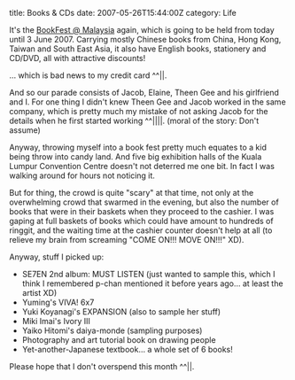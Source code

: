 title: Books & CDs
date: 2007-05-26T15:44:00Z
category: Life

It's the [BookFest @ Malaysia](http://www.bookfestmalaysia.com/) again, which is going to be held from today until 3 June 2007. Carrying mostly Chinese books from China, Hong Kong, Taiwan and South East Asia, it also have English books, stationery and CD/DVD, all with attractive discounts!

… which is bad news to my credit card ^^||.

And so our parade consists of Jacob, Elaine, Theen Gee and his girlfriend and I. For one thing I didn't knew Theen Gee and Jacob worked in the same company, which is pretty much my mistake of not asking Jacob for the details when he first started working ^^||||. (moral of the story: Don't assume)

Anyway, throwing myself into a book fest pretty much equates to a kid being throw into candy land. And five big exhibition halls of the Kuala Lumpur Convention Centre doesn't not deterred me one bit. In fact I was walking around for hours not noticing it.

But for thing, the crowd is quite "scary" at that time, not only at the overwhelming crowd that swarmed in the evening, but also the number of books that were in their baskets when they proceed to the cashier. I was gaping at full baskets of books which could have amount to hundreds of ringgit, and the waiting time at the cashier counter doesn't help at all (to relieve my brain from screaming "COME ON!!! MOVE ON!!!" XD).

Anyway, stuff I picked up:
- SE7EN 2nd album: MUST LISTEN (just wanted to sample this, which I think I remembered p-chan mentioned it before years ago… at least the artist XD)
- Yuming's VIVA! 6x7
- Yuki Koyanagi's EXPANSION (also to sample her stuff)
- Miki Imai's Ivory III
- Yaiko Hitomi's daiya-monde (sampling purposes)
- Photography and art tutorial book on drawing people
- Yet-another-Japanese textbook… a whole set of 6 books!

Please hope that I don't overspend this month ^^||.
